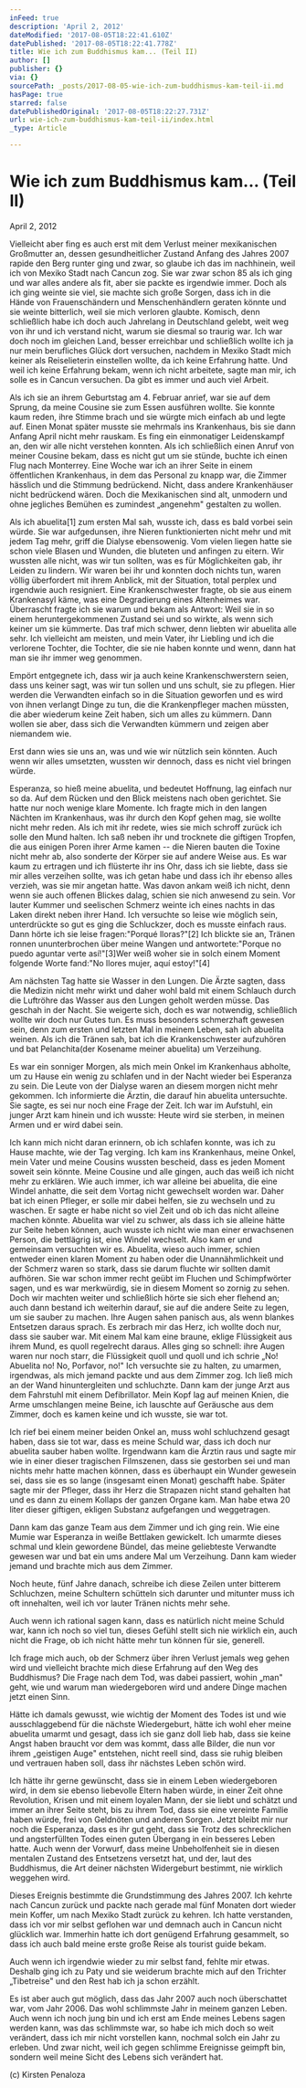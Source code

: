 ```yaml
---
inFeed: true
description: 'April 2, 2012'
dateModified: '2017-08-05T18:22:41.610Z'
datePublished: '2017-08-05T18:22:41.778Z'
title: Wie ich zum Buddhismus kam... (Teil II)
author: []
publisher: {}
via: {}
sourcePath: _posts/2017-08-05-wie-ich-zum-buddhismus-kam-teil-ii.md
hasPage: true
starred: false
datePublishedOriginal: '2017-08-05T18:22:27.731Z'
url: wie-ich-zum-buddhismus-kam-teil-ii/index.html
_type: Article

---
```

# **Wie ich zum Buddhismus kam... (Teil II)**

April 2, 2012

Vielleicht aber fing es auch erst mit dem Verlust meiner mexikanischen Großmutter an, dessen gesundheitlicher Zustand Anfang des Jahres 2007 rapide den Berg runter ging und zwar, so glaube ich das im nachhinein, weil ich von Mexiko Stadt nach Cancun zog. Sie war zwar schon 85 als ich ging und war alles andere als fit, aber sie packte es irgendwie immer. Doch als ich ging weinte sie viel, sie machte sich große Sorgen, dass ich in die Hände von Frauenschändern und Menschenhändlern geraten könnte und sie weinte bitterlich, weil sie mich verloren glaubte. Komisch, denn schließlich habe ich doch auch Jahrelang in Deutschland gelebt, weit weg von ihr und ich verstand nicht, warum sie diesmal so traurig war. Ich war doch noch im gleichen Land, besser erreichbar und schließlich wollte ich ja nur mein berufliches Glück dort versuchen, nachdem in Mexiko Stadt mich keiner als Reiselieterin einstellen wollte, da ich keine Erfahrung hatte. Und weil ich keine Erfahrung bekam, wenn ich nicht arbeitete, sagte man mir, ich solle es in Cancun versuchen. Da gibt es immer und auch viel Arbeit.

Als ich sie an ihrem Geburtstag am 4\. Februar anrief, war sie auf dem Sprung, da meine Cousine sie zum Essen ausführen wollte. Sie konnte kaum reden, ihre Stimme brach und sie würgte mich einfach ab und legte auf. Einen Monat später musste sie mehrmals ins Krankenhaus, bis sie dann Anfang April nicht mehr rauskam. Es fing ein einmonatiger Leidenskampf an, den wir alle nicht verstehen konnten. Als ich schließlich einen Anruf von meiner Cousine bekam, dass es nicht gut um sie stünde, buchte ich einen Flug nach Monterrey. Eine Woche war ich an ihrer Seite in einem öffentlichen Krankenhaus, in dem das Personal zu knapp war, die Zimmer hässlich und die Stimmung bedrückend. Nicht, dass andere Krankenhäuser nicht bedrückend wären. Doch die Mexikanischen sind alt, unmodern und ohne jegliches Bemühen es zumindest „angenehm" gestalten zu wollen.

Als ich abuelita\[1\] zum ersten Mal sah, wusste ich, dass es bald vorbei sein würde. Sie war aufgedunsen, ihre Nieren funktionierten nicht mehr und mit jedem Tag mehr, griff die Dialyse ebensowenig. Vom vielen liegen hatte sie schon viele Blasen und Wunden, die bluteten und anfingen zu eitern. Wir wussten alle nicht, was wir tun sollten, was es für Möglichkeiten gab, ihr Leiden zu lindern. Wir waren bei ihr und konnten doch nichts tun, waren völlig überfordert mit ihrem Anblick, mit der Situation, total perplex und irgendwie auch resigniert. Eine Krankenschwester fragte, ob sie aus einem Krankenasyl käme, was eine Degradierung eines Altenheimes war. Überrascht fragte ich sie warum und bekam als Antwort: Weil sie in so einem heruntergekommenen Zustand sei und so wirkte, als wenn sich keiner um sie kümmerte. Das traf mich schwer, denn liebten wir abuelita alle sehr. Ich vielleicht am meisten, und mein Vater, ihr Liebling und ich die verlorene Tochter, die Tochter, die sie nie haben konnte und wenn, dann hat man sie ihr immer weg genommen.

Empört entgegnete ich, dass wir ja auch keine Krankenschwerstern seien, dass uns keiner sagt, was wir tun sollen und uns schult, sie zu pflegen. Hier werden die Verwandten einfach so in die Situation geworfen und es wird von ihnen verlangt Dinge zu tun, die die Krankenpfleger machen müssten, die aber wiederum keine Zeit haben, sich um alles zu kümmern. Dann wollen sie aber, dass sich die Verwandten kümmern und zeigen aber niemandem wie.

Erst dann wies sie uns an, was und wie wir nützlich sein könnten. Auch wenn wir alles umsetzten, wussten wir dennoch, dass es nicht viel bringen würde.

Esperanza, so hieß meine abuelita, und bedeutet Hoffnung, lag einfach nur so da. Auf dem Rücken und den Blick meistens nach oben gerichtet. Sie hatte nur noch wenige klare Momente. Ich fragte mich in den langen Nächten im Krankenhaus, was ihr durch den Kopf gehen mag, sie wollte nicht mehr reden. Als ich mit ihr redete, wies sie mich schroff zurück ich solle den Mund halten. Ich saß neben ihr und trocknete die giftigen Tropfen, die aus einigen Poren ihrer Arme kamen -- die Nieren bauten die Toxine nicht mehr ab, also sonderte der Körper sie auf andere Weise aus. Es war kaum zu ertragen und ich flüsterte ihr ins Ohr, dass ich sie liebte, dass sie mir alles verzeihen sollte, was ich getan habe und dass ich ihr ebenso alles verzieh, was sie mir angetan hatte. Was davon ankam weiß ich nicht, denn wenn sie auch offenen Blickes dalag, schien sie nich anwesend zu sein. Vor lauter Kummer und seelischen Schmerz weinte ich eines nachts in das Laken direkt neben ihrer Hand. Ich versuchte so leise wie möglich sein, unterdrückte so gut es ging die Schluckzer, doch es musste einfach raus. Dann hörte ich sie leise fragen:"Porqué lloras?"\[2\] Ich blickte sie an, Tränen ronnen ununterbrochen über meine Wangen und antwortete:"Porque no puedo aguntar verte así!"\[3\]Wer weiß woher sie in solch einem Moment folgende Worte fand:"No llores mujer, aquí estoy!"\[4\]

Am nächsten Tag hatte sie Wasser in den Lungen. Die Ärzte sagten, dass die Medizin nicht mehr wirkt und daher wohl bald mit einem Schlauch durch die Luftröhre das Wasser aus den Lungen geholt werden müsse. Das geschah in der Nacht. Sie weigerte sich, doch es war notwendig, schließlich wollte wir doch nur Gutes tun. Es muss besonders schmerzhaft gewesen sein, denn zum ersten und letzten Mal in meinem Leben, sah ich abuelita weinen. Als ich die Tränen sah, bat ich die Krankenschwester aufzuhören und bat Pelanchita(der Kosename meiner abuelita) um Verzeihung.

Es war ein sonniger Morgen, als mich mein Onkel im Krankenhaus abholte, um zu Hause ein wenig zu schlafen und in der Nacht wieder bei Esperanza zu sein. Die Leute von der Dialyse waren an diesem morgen nicht mehr gekommen. Ich informierte die Ärztin, die darauf hin abuelita untersuchte. Sie sagte, es sei nur noch eine Frage der Zeit. Ich war im Aufstuhl, ein junger Arzt kam hinein und ich wusste: Heute wird sie sterben, in meinen Armen und er wird dabei sein.

Ich kann mich nicht daran erinnern, ob ich schlafen konnte, was ich zu Hause machte, wie der Tag verging. Ich kam ins Krankenhaus, meine Onkel, mein Vater und meine Cousins wussten bescheid, dass es jeden  Moment soweit sein könnte. Meine Cousine und alle gingen, auch das weiß ich nicht mehr zu erklären. Wie auch immer, ich war alleine bei abuelita, die eine Windel anhatte, die seit dem Vortag nicht gewechselt worden war. Daher bat ich einen Pfleger, er solle mir dabei helfen, sie zu wechseln und zu waschen. Er sagte er habe nicht so viel Zeit und ob ich das nicht alleine machen könnte. Abuelita war viel zu schwer, als dass ich sie alleine hätte zur Seite heben können, auch wusste ich nicht wie man einer erwachsenen Person, die bettlägrig ist, eine Windel wechselt. Also kam er und gemeinsam versuchten wir es. Abuelita, wieso auch immer, schien entweder einen klaren Moment zu haben oder die Unannähmlichkeit und der Schmerz waren so stark, dass sie darum fluchte wir sollten damit aufhören. Sie war schon immer recht geübt im Fluchen und Schimpfwörter sagen, und es war merkwürdig, sie in diesem Moment so zornig zu sehen. Doch wir machten weiter und schließlich hörte sie sich eher flehend an; auch dann bestand ich weiterhin darauf, sie auf die andere Seite zu legen, um sie sauber zu machen. Ihre Augen sahen panisch aus, als wenn blankes Entsetzen daraus sprach. Es zerbrach mir das Herz, ich wollte doch nur, dass sie sauber war. Mit einem Mal kam eine braune, eklige Flüssigkeit aus ihrem Mund, es quoll regelrecht daraus. Alles ging so schnell: ihre Augen waren nur noch starr, die Flüssigkeit quoll und quoll und ich schrie „No! Abuelita no! No, Porfavor, no!" Ich versuchte sie zu  halten, zu umarmen, irgendwas, als mich jemand packte und aus dem Zimmer zog. Ich ließ mich an der Wand hinuntergleiten und schluchzte. Dann kam der junge Arzt aus dem Fahrstuhl mit einem Defibrillator. Mein Kopf lag auf meinen Knien, die Arme umschlangen meine Beine, ich lauschte auf Geräusche aus dem Zimmer, doch es kamen keine und ich wusste, sie war tot.

Ich rief bei einem meiner beiden Onkel an, muss wohl schluchzend gesagt haben, dass sie tot war, dass es meine Schuld war, dass ich doch nur abuelita sauber haben wollte. Irgendwann kam die Ärztin raus und sagte mir wie in einer dieser tragischen Filmszenen, dass sie gestorben sei und man nichts mehr hatte machen können, dass es überhaupt ein Wunder gewesein sei, dass sie es so lange (insgesamt einen Monat) geschafft habe. Später sagte mir der Pfleger, dass ihr Herz die Strapazen nicht stand gehalten hat und es dann zu einem Kollaps der ganzen Organe kam. Man habe etwa 20 liter dieser giftigen, ekligen Substanz aufgefangen und weggetragen.

Dann kam das ganze Team aus dem Zimmer und ich ging rein. Wie eine Mumie war Esperanza in weiße Bettlaken gewickelt. Ich umarmte dieses schmal und klein gewordene Bündel, das meine geliebteste Verwandte gewesen war und bat ein ums andere Mal um Verzeihung. Dann kam wieder jemand und brachte mich aus dem Zimmer.

Noch heute, fünf Jahre danach,  schreibe ich diese Zeilen unter bitterem Schluchzen, meine Schultern schütteln sich darunter und mitunter muss ich oft innehalten, weil ich vor lauter Tränen nichts mehr sehe.

Auch wenn ich rational sagen kann, dass es natürlich nicht meine Schuld war, kann ich noch so viel tun, dieses Gefühl stellt sich nie wirklich ein, auch nicht die Frage, ob ich nicht hätte mehr tun können für sie, generell.

Ich frage mich auch, ob der Schmerz über ihren Verlust jemals weg gehen wird und vielleicht brachte mich diese Erfahrung auf den Weg des Buddhismus? Die Frage nach dem Tod, was dabei passiert, wohin „man" geht, wie und warum man wiedergeboren wird und andere Dinge machen jetzt einen Sinn.

Hätte ich damals gewusst, wie wichtig der Moment des Todes ist und wie ausschlaggebend für die nächste Wiedergeburt, hätte ich wohl eher meine abuelita umarmt und gesagt, dass ich sie ganz doll lieb hab, dass sie keine Angst haben braucht vor dem was kommt, dass alle Bilder, die nun vor ihrem „geistigen Auge" entstehen, nicht reell sind, dass sie ruhig bleiben und vertrauen haben soll, dass ihr nächstes Leben schön wird.

Ich hätte ihr gerne gewünscht, dass sie in einem Leben wiedergeboren wird, in dem sie ebenso liebevolle Eltern haben würde, in einer Zeit ohne Revolution, Krisen und mit einem loyalen Mann, der sie liebt und schätzt und immer an ihrer Seite steht, bis zu ihrem Tod, dass sie eine vereinte Familie haben würde, frei von Geldnöten und anderen Sorgen. Jetzt bleibt mir nur noch die Esperanza, dass es ihr gut geht, dass sie Trotz des schrecklichen und angsterfüllten Todes einen guten Übergang in ein besseres Leben hatte. Auch wenn der Vorwurf, dass meine Unbeholfenheit sie in diesen mentalen Zustand des Entsetzens versetzt hat, und der, laut des Buddhismus, die Art deiner nächsten Widergeburt bestimmt, nie wirklich weggehen wird.

Dieses Ereignis bestimmte die Grundstimmung des Jahres 2007\. Ich kehrte nach Cancun zurück und packte nach gerade mal fünf Monaten dort wieder mein Koffer, um nach Mexiko Stadt zurück zu kehren. Ich hatte verstanden, dass ich vor mir selbst geflohen war und demnach auch in Cancun nicht glücklich war. Immerhin hatte ich dort genügend Erfahrung gesammelt, so dass ich auch bald meine erste große Reise als tourist guide bekam.

Auch wenn ich irgendwie wieder zu mir selbst fand, fehlte mir etwas. Deshalb ging ich zu Paty und sie weiderum brachte mich auf den Trichter „Tibetreise" und den Rest hab ich ja schon erzählt.

Es ist aber auch gut möglich, dass das Jahr 2007 auch noch überschattet war, vom Jahr 2006\. Das wohl schlimmste Jahr in meinem ganzen Leben. Auch wenn ich noch jung bin und ich erst am Ende meines Lebens sagen werden kann, was das schlimmste war, so habe ich mich doch so weit verändert, dass ich mir nicht vorstellen kann, nochmal solch ein Jahr zu erleben. Und zwar nicht, weil ich gegen schlimme Ereignisse geimpft bin, sondern weil meine Sicht des Lebens sich verändert hat.

(c) Kirsten Penaloza